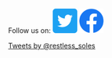 Follow us on:
[<img src="assets/Twitter_Social_Icon_Rounded_Square_Color.png" width="50">](www.twitter.com/Restless_soles)
[<img src="assets/f_logo_RGB-Blue_250.png" width="50">](https://www.facebook.com/Restless-Soles-Appalachian-Dance-Team-696104067248536/)

<a class="twitter-timeline"
  href="https://twitter.com/Restless_soles">
Tweets by @restless_soles
</a>
